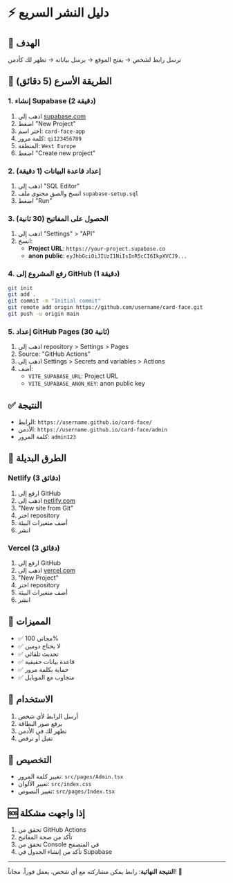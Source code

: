 # ⚡ دليل النشر السريع

## 🎯 الهدف
ترسل رابط لشخص → يفتح الموقع → يرسل بياناته → تظهر لك كأدمن

## 🚀 الطريقة الأسرع (5 دقائق)

### 1. إنشاء Supabase (2 دقيقة)
1. اذهب إلى [supabase.com](https://supabase.com)
2. اضغط "New Project"
3. اختر اسم: `card-face-app`
4. كلمة مرور: `qi123456789`
5. المنطقة: `West Europe`
6. اضغط "Create new project"

### 2. إعداد قاعدة البيانات (1 دقيقة)
1. اذهب إلى "SQL Editor"
2. انسخ والصق محتوى ملف `supabase-setup.sql`
3. اضغط "Run"

### 3. الحصول على المفاتيح (30 ثانية)
1. اذهب إلى "Settings" > "API"
2. انسخ:
   - **Project URL**: `https://your-project.supabase.co`
   - **anon public**: `eyJhbGciOiJIUzI1NiIsInR5cCI6IkpXVCJ9...`

### 4. رفع المشروع إلى GitHub (1 دقيقة)
```bash
git init
git add .
git commit -m "Initial commit"
git remote add origin https://github.com/username/card-face.git
git push -u origin main
```

### 5. إعداد GitHub Pages (30 ثانية)
1. اذهب إلى repository > Settings > Pages
2. Source: "GitHub Actions"
3. اذهب إلى Settings > Secrets and variables > Actions
4. أضف:
   - `VITE_SUPABASE_URL`: Project URL
   - `VITE_SUPABASE_ANON_KEY`: anon public key

## ✅ النتيجة
- الرابط: `https://username.github.io/card-face/`
- الأدمن: `https://username.github.io/card-face/admin`
- كلمة المرور: `admin123`

## 🔄 الطرق البديلة

### Netlify (3 دقائق)
1. ارفع إلى GitHub
2. اذهب إلى [netlify.com](https://netlify.com)
3. "New site from Git"
4. اختر repository
5. أضف متغيرات البيئة
6. انشر

### Vercel (3 دقائق)
1. ارفع إلى GitHub
2. اذهب إلى [vercel.com](https://vercel.com)
3. "New Project"
4. اختر repository
5. أضف متغيرات البيئة
6. انشر

## 🎉 المميزات
- ✅ مجاني 100%
- ✅ لا يحتاج دومين
- ✅ تحديث تلقائي
- ✅ قاعدة بيانات حقيقية
- ✅ حماية بكلمة مرور
- ✅ متجاوب مع الموبايل

## 📱 الاستخدام
1. أرسل الرابط لأي شخص
2. يرفع صور البطاقة
3. تظهر لك في الأدمن
4. تقبل أو ترفض

## 🔧 التخصيص
- تغيير كلمة المرور: `src/pages/Admin.tsx`
- تغيير الألوان: `src/index.css`
- تغيير النصوص: `src/pages/Index.tsx`

## 🆘 إذا واجهت مشكلة
1. تحقق من GitHub Actions
2. تأكد من صحة المفاتيح
3. تحقق من Console في المتصفح
4. تأكد من إنشاء الجدول في Supabase

---
**النتيجة النهائية**: رابط يمكن مشاركته مع أي شخص، يعمل فوراً، مجاناً! 🎉 
